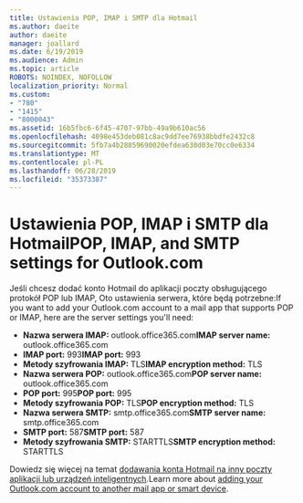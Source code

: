 ```yaml
---
title: Ustawienia POP, IMAP i SMTP dla Hotmail
ms.author: daeite
author: daeite
manager: joallard
ms.date: 6/19/2019
ms.audience: Admin
ms.topic: article
ROBOTS: NOINDEX, NOFOLLOW
localization_priority: Normal
ms.custom:
- "780"
- "1415"
- "8000043"
ms.assetid: 16b5fbc6-6f45-4707-97bb-49a9b610ac56
ms.openlocfilehash: 4098e453deb081c8ac9dd7ee76938bbdfe2432c8
ms.sourcegitcommit: 5fb7a4b28859690020efdea630d03e70cc0e6334
ms.translationtype: MT
ms.contentlocale: pl-PL
ms.lasthandoff: 06/28/2019
ms.locfileid: "35373387"
---
```

# <a name="pop-imap-and-smtp-settings-for-outlookcom"></a><span data-ttu-id="f2c20-102">Ustawienia POP, IMAP i SMTP dla Hotmail</span><span class="sxs-lookup"><span data-stu-id="f2c20-102">POP, IMAP, and SMTP settings for Outlook.com</span></span>

<span data-ttu-id="f2c20-103">Jeśli chcesz dodać konto Hotmail do aplikacji poczty obsługującego protokół POP lub IMAP, Oto ustawienia serwera, które będą potrzebne:</span><span class="sxs-lookup"><span data-stu-id="f2c20-103">If you want to add your Outlook.com account to a mail app that supports POP or IMAP, here are the server settings you'll need:</span></span>
  
- <span data-ttu-id="f2c20-104">**Nazwa serwera IMAP:** outlook.office365.com</span><span class="sxs-lookup"><span data-stu-id="f2c20-104">**IMAP server name:** outlook.office365.com</span></span>
- <span data-ttu-id="f2c20-105">**IMAP port:** 993</span><span class="sxs-lookup"><span data-stu-id="f2c20-105">**IMAP port:** 993</span></span>
- <span data-ttu-id="f2c20-106">**Metody szyfrowania IMAP:** TLS</span><span class="sxs-lookup"><span data-stu-id="f2c20-106">**IMAP encryption method:** TLS</span></span>
- <span data-ttu-id="f2c20-107">**Nazwa serwera POP:** outlook.office365.com</span><span class="sxs-lookup"><span data-stu-id="f2c20-107">**POP server name:** outlook.office365.com</span></span>  
- <span data-ttu-id="f2c20-108">**POP port:** 995</span><span class="sxs-lookup"><span data-stu-id="f2c20-108">**POP port:** 995</span></span>  
- <span data-ttu-id="f2c20-109">**Metody szyfrowania POP:** TLS</span><span class="sxs-lookup"><span data-stu-id="f2c20-109">**POP encryption method:** TLS</span></span>  
- <span data-ttu-id="f2c20-110">**Nazwa serwera SMTP:** smtp.office365.com</span><span class="sxs-lookup"><span data-stu-id="f2c20-110">**SMTP server name:** smtp.office365.com</span></span>
- <span data-ttu-id="f2c20-111">**SMTP port:** 587</span><span class="sxs-lookup"><span data-stu-id="f2c20-111">**SMTP port:** 587</span></span>
- <span data-ttu-id="f2c20-112">**Metody szyfrowania SMTP:** STARTTLS</span><span class="sxs-lookup"><span data-stu-id="f2c20-112">**SMTP encryption method:** STARTTLS</span></span>

<span data-ttu-id="f2c20-113">Dowiedz się więcej na temat [dodawania konta Hotmail na inny poczty aplikacji lub urządzeń inteligentnych](https://support.office.com/article/73f3b178-0009-41ae-aab1-87b80fa94970).</span><span class="sxs-lookup"><span data-stu-id="f2c20-113">Learn more about [adding your Outlook.com account to another mail app or smart device](https://support.office.com/article/73f3b178-0009-41ae-aab1-87b80fa94970).</span></span>